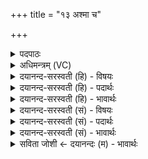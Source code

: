 +++
title = "१३ अश्मा च"

+++
<details><summary>पदपाठः</summary>

अश्मा॑। च॒। मे॒। मृत्ति॑का। च॒। मे॒। गि॒रयः॑। च॒। मे॒। पर्व॑ताः। च॒। मे॒। सिक॑ताः। च॒। मे॒। वन॒स्पत॑यः। च॒। मे॒। हिर॑ण्यम्। च॒। मे॒। अयः॑। च॒। मे॒। श्या॒मम्। च॒। मे॒। लो॒हम्। च॒। मे॒। सीस॑म्। च॒। मे॒। त्रपु॑। च॒। मे॒। य॒ज्ञेन॑। क॒ल्प॒न्ता॒म्। १३।
</details>

<details><summary>अधिमन्त्रम् (VC)</summary>

- रत्नवान् धनवानात्मा देवता
- देवा ऋषयः
- भुरिगतिशक्वरी
- पञ्चमः
</details>

<details><summary>दयानन्द-सरस्वती (हि) - विषयः</summary>

फिर उसी विषय को अगले मन्त्र में कहा है ॥
</details>

<details><summary>दयानन्द-सरस्वती (हि) - पदार्थः</summary>

पदार्थान्वयभाषाः -  (मे) मेरा (अश्मा) पत्थर (च) और हीरा आदि रत्न (मे) मेरी (मृत्तिका) अच्छी माटी (च) और साधारण माटी (मे) मेरे (गिरयः) मेघ (च) और अन्न आदि (मे) मेरे (पर्वताः) बड़े-छोटे पर्वत (च) और पर्वतों में होनेवाले पदार्थ (मे) मेरी (सिकताः) बड़ी बालू (च) और छोटी-छोटी बालू (मे) मेरे (वनस्पतयः) बड़ आदि वृक्ष (च) और आम आदि वृक्ष (मे) मेरा (हिरण्यम्) सब प्रकार का धन (च) तथा चाँदी आदि (मे) मेरा (अयः) लोहा (च) और शस्त्र (मे) मेरा (श्यामम्) नीलमणि वा लहसुनिया आदि (च) और चन्द्रकान्तमणि (मे) मेरा (लोहम्) सुवर्ण (च) तथा कान्तिसार आदि (मे) मेरा (सीसम्) सीसा (च) और लाख (मे) मेरा (त्रपु) जस्ता (च) और पीतल आदि ये सब (यज्ञेन) सङ्ग करने योग्य व्यवहार से (कल्पन्ताम्) समर्थ हों ॥१३ ॥
</details>

<details><summary>दयानन्द-सरस्वती (हि) - भावार्थः</summary>

भावार्थभाषाः -  मनुष्य लोग पृथिवीस्थ पदार्थों को अच्छी परीक्षा से जान के इनसे रत्न और अच्छे-अच्छे धातुओं को पाकर सबके हित के लिये उपयोग में लावें ॥१३ ॥
</details>

<details><summary>दयानन्द-सरस्वती (सं) - विषयः</summary>

पुनस्तमेव विषयमाह ॥
</details>

<details><summary>दयानन्द-सरस्वती (सं) - पदार्थः</summary>

पदार्थान्वयभाषाः -  मेऽश्मा च मे मृत्तिका च मे गिरयश्च मे पर्वताश्च मे सिकताश्च मे वनस्पतयश्च मे हिरण्यं च मेऽयश्च मे श्यामं च मे लोहं च मे सीसं च मे त्रपु च यज्ञेन कल्पन्ताम् ॥१३ ॥
</details>

<details><summary>दयानन्द-सरस्वती (सं) - भावार्थः</summary>

भावार्थभाषाः -  मनुष्याः पृथिवीस्थान् पदार्थान् सुपरीक्ष्यैभ्यो रत्नानि धातूंश्च प्राप्य सर्वहितायोपयुञ्जीरन् ॥१३ ॥
</details>

<details><summary>सविता जोशी ← दयानन्दः (म) - भावार्थः</summary>

भावार्थभाषाः -  माणसांनी पृथ्वीच्या गर्भातील पदार्थांची चांगली परीक्षा करावी व त्यातून रत्ने व चांगले धातू घ्यावेत आणि सर्वांच्या हितासाठी त्यांचा उपयोग करावा.
</details>